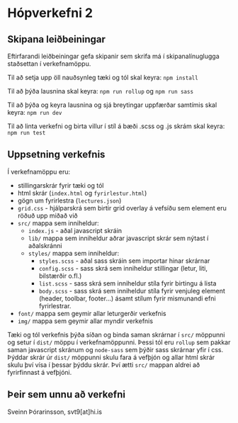# Hópverkefni 2

## Skipana leiðbeiningar
Eftirfarandi leiðbeiningar gefa skipanir sem skrifa má í skipanalínuglugga staðsettan í verkefnamöppu.

Til að setja upp öll nauðsynleg tæki og tól skal keyra:
`npm install`

Til að þýða lausnina skal keyra: `npm run rollup` og `npm run sass`

Til að þýða og keyra lausnina og sjá breytingar uppfærðar samtímis skal keyra:
`npm run dev`

Til að linta verkefni og birta villur í stíl á bæði .scss og .js skrám skal keyra:
`npm run test`

## Uppsetning verkefnis
Í verkefnamöppu eru: 
- stillingarskrár fyrir tæki og tól
- html skrár (`index.html` og `fyrirlestur.html`)
- gögn um fyrirlestra (`lectures.json`)
- `grid.css` - hjálparskrá sem birtir grid overlay á vefsíðu sem element eru röðuð upp miðað við
- `src/` mappa sem inniheldur:
  - `index.js` - aðal javascript skráin
  - `lib/` mappa sem inniheldur aðrar javascript skrár sem nýtast í aðalskránni
  - `styles/` mappa sem inniheldur:
    - `styles.scss` - aðal sass skráin sem importar hinar skrárnar
    - `config.scss` - sass skrá sem inniheldur stillingar (letur, liti, bilstærðir o.fl.)
    - `list.scss` - sass skrá sem inniheldur stíla fyrir birtingu á lista
    - `body.scss` - sass skrá sem inniheldur stíla fyrir venjuleg element (header, toolbar, footer...) ásamt stílum fyrir mismunandi efni fyrirlestrar.
- `font/` mappa sem geymir allar leturgerðir verkefnis
- `img/` mappa sem geymir allar myndir verkefnis

Tæki og tól verkefnis þýða síðan og binda saman skrárnar í `src/` möppunni og setur í `dist/` möppu í verkefnamöppunni.
Þessi tól eru `rollup` sem pakkar saman javascript skránum og `node-sass` sem þýðir sass skrárnar yfir í css.
Þýddar skrár úr `dist/` möppunni skulu fara á vefþjón og allar html skrár skulu því vísa í þessar þýddu skrár.
Því ætti `src/` mappan aldrei að fyrirfinnast á vefþjóni.

## Þeir sem unnu að verkefni
Sveinn Þórarinsson, svt9\[at\]hi.is
